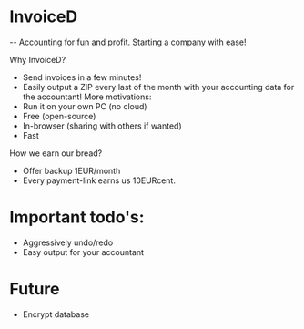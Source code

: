 InvoiceD
===========
-- Accounting for fun and profit.
Starting a company with ease!


Why InvoiceD?
- Send invoices in a few minutes!
- Easily output a ZIP every last of the month
 with your accounting data for the accountant!
More motivations:
- Run it on your own PC (no cloud)
- Free (open-source)
- In-browser (sharing with others if wanted)
- Fast

How we earn our bread?
- Offer backup 1EUR/month
- Every payment-link earns us 10EURcent.

Important todo's:
===========
- Aggressively undo/redo
- Easy output for your accountant

Future
===========
* Encrypt database
